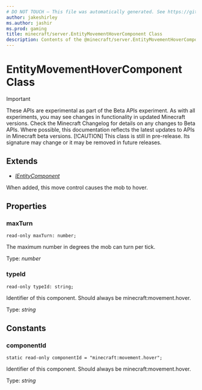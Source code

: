 ```yaml
---
# DO NOT TOUCH — This file was automatically generated. See https://github.com/mojang/minecraftapidocsgenerator to modify descriptions, examples, etc.
author: jakeshirley
ms.author: jashir
ms.prod: gaming
title: minecraft/server.EntityMovementHoverComponent Class
description: Contents of the @minecraft/server.EntityMovementHoverComponent class.
---
```

# EntityMovementHoverComponent Class
>[!IMPORTANT]
>These APIs are experimental as part of the Beta APIs experiment. As with all experiments, you may see changes in functionality in updated Minecraft versions. Check the Minecraft Changelog for details on any changes to Beta APIs. Where possible, this documentation reflects the latest updates to APIs in Minecraft beta versions.
> [!CAUTION]
> This class is still in pre-release.  Its signature may change or it may be removed in future releases.

## Extends
- [*IEntityComponent*](IEntityComponent.md)

When added, this move control causes the mob to hover.

## Properties

### **maxTurn**
`read-only maxTurn: number;`

The maximum number in degrees the mob can turn per tick.

Type: *number*

### **typeId**
`read-only typeId: string;`

Identifier of this component. Should always be minecraft:movement.hover.

Type: *string*

## Constants

### **componentId**
`static read-only componentId = "minecraft:movement.hover";`

Identifier of this component. Should always be minecraft:movement.hover.

Type: *string*

